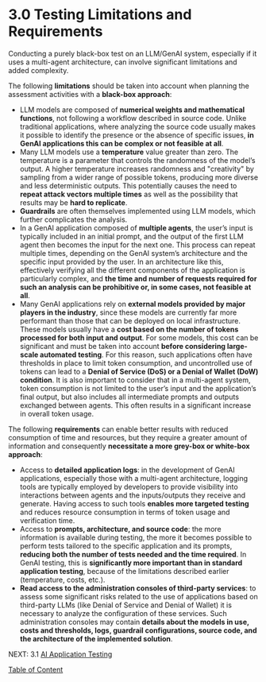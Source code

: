 # 3.0 Testing Limitations and Requirements

Conducting a purely black-box test on an LLM/GenAI system, especially if it uses a multi-agent architecture, can involve significant limitations and added complexity.

The following **limitations** should be taken into account when planning the assessment activities with a **black-box approach**:

- LLM models are composed of **numerical weights and mathematical functions**, not following a workflow described in source code. Unlike traditional applications, where analyzing the source code usually makes it possible to identify the presence or the absence of specific issues, **in GenAI applications this can be complex or not feasible at all**.
- Many LLM models use a **temperature** value greater than zero. The temperature is a parameter that controls the randomness of the model’s output. A higher temperature increases randomness and "creativity" by sampling from a wider range of possible tokens, producing more diverse and less deterministic outputs. This potentially causes the need to **repeat attack vectors multiple times** as well as the possibility that results may be **hard to replicate**.
- **Guardrails** are often themselves implemented using LLM models, which further complicates the analysis.
- In a GenAI application composed of **multiple agents**, the user’s input is typically included in an initial prompt, and the output of the first LLM agent then becomes the input for the next one. This process can repeat multiple times, depending on the GenAI system’s architecture and the specific input provided by the user. In an architecture like this, effectively verifying all the different components of the application is particularly complex, and **the time and number of requests required for such an analysis can be prohibitive or, in some cases, not feasible at all**. 
- Many GenAI applications rely on **external models provided by major players in the industry**, since these models are currently far more performant than those that can be deployed on local infrastructure. These models usually have a **cost based on the number of tokens processed for both input and output**. For some models, this cost can be significant and must be taken into account **before considering large-scale automated testing**. For this reason, such applications often have thresholds in place to limit token consumption, and uncontrolled use of tokens can lead to a **Denial of Service (DoS) or a Denial of Wallet (DoW) condition**. It is also important to consider that in a multi-agent system, token consumption is not limited to the user’s input and the application’s final output, but also includes all intermediate prompts and outputs exchanged between agents. This often results in a significant increase in overall token usage.

The following **requirements** can enable better results with reduced consumption of time and resources, but they require a greater amount of information and consequently **necessitate a more grey-box or white-box approach**:

- Access to **detailed application logs**: in the development of GenAI applications, especially those with a multi-agent architecture, logging tools are typically employed by developers to provide visibility into interactions between agents and the inputs/outputs they receive and generate. Having access to such tools **enables more targeted testing** and reduces resource consumption in terms of token usage and verification time.
- Access to **prompts, architecture, and source code**: the more information is available during testing, the more it becomes possible to perform tests tailored to the specific application and its prompts, **reducing both the number of tests needed and the time required**. In GenAI testing, this is **significantly more important than in standard application testing**, because of the limitations described earlier (temperature, costs, etc.).
- **Read access to the administration consoles of third-party services**: to assess some significant risks related to the use of applications based on third-party LLMs (like Denial of Service and Denial of Wallet) it is necessary to analyze the configuration of these services. Such administration consoles may contain **details about the models in use, costs and thresholds, logs, guardrail configurations, source code, and the architecture of the implemented solution**.




NEXT:
3.1 [AI Application Testing](https://github.com/OWASP/www-project-ai-testing-guide/blob/main/Document/content/tests/3.1_AI_Application_Testing.md)

[Table of Content](README.md)